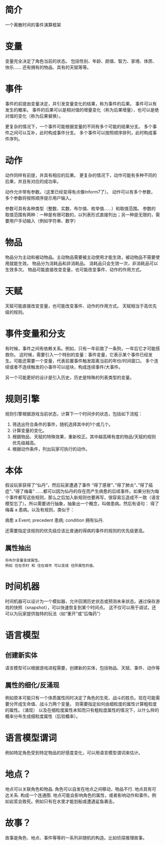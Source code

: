 
# 简介
一个离散时间的事件演算框架


# 变量

变量完全决定了角色当前的状态。
包括性别、年龄、颜值、智力、家境、体质、快乐……
还有拥有的物品、具有的天赋等等。

# 事件
事件的前提由变量决定，并引发变量变化的结果，称为事件的后果。
事件可以有发生的概率。
事件的后果可以是相对值的增量变化（称为后果增量），也可以是绝对值的变化（称为后果替换）。

更复杂的情况下，一个事件可能根据变量的不同有多个可能的结果分支。
多个事件之间可以互补，此时构成事件分支。
多个事件可以按照顺序排列，此时构成事件序列。


# 动作
动作同样有前提，并具有相应的后果。
更复杂的情况下，动作可能有多种不同的后果，并且有对应的成功率。

动作允许带有参数。（这里已经变得有点像Inform7了）。
动作可以有多个参数，
多个参数将按照顺序提示用户输入。

参数可具有各种类型（整数、实数、布尔值、枚举值……）和取值范围。
参数的取值范围有两种：一种是有限可数的，以列表形式直接列出；另一种是无限的，需要用户手动输入（例如字符串、数字）


# 物品
物品分为主动和被动物品。主动物品需要被主动使用才能生效，被动物品不需要使用就能生效。
物品分为消耗品和非消耗品。 消耗品只会生效一次，非消耗品可以生效多次。
物品可能直接改变变量，也可能改变事件、动作的作用方式。

# 天赋
天赋可能直接改变变量，也可能改变事件、动作的作用方式。
天赋相当于高优先级的规则。




# 事件变量和分支
有时候，事件之间有依赖关系。例如，只有一年前救了一条狗，一年后它才可能搭救你。
这时候，需要引入一个特别的变量：事件变量，它表示某个事件已经发生。可能还需要一个变量，代表前置事件触发距离当前的年份/时间窗口。
多个连续或者不连续触发的小事件可以组块，构成连续事件/大事件。

另一个可能更好的设计是引入历史，历史是特殊的列表类型的变量。

# 规则引擎
规则引擎根据游戏当前状态，计算下一个时间步的状态，包括如下流程：
1. 筛选出符合条件的事件，随机选择其中的1个或几个。
2. 计算变量的变化。
3. 根据物品、天赋的特殊效果，重新校正。其中越高稀有度的物品/天赋的规则优先级越高。
4. 根据动作条件，列出玩家可执行的动作。


# 本体

假设玩家获得了“仙丹”，然后玩家遭遇了事件 “得了感冒“、”得了肺炎“、”得了癌症“、”得了梅毒“ ……都可以因为仙丹的存在而产生病愈的后续事件。如果分别为每个事件都写这些规则，那么之后加入新规则也要再写，很容易忘造成不一致（语言模型忘了）。所以需要进行抽象，抽象出一个概念，叫做患病。然后有语句： 得了梅毒 a 患病。以及有规则，类似于：

病愈 a Event;
    precedent 患病;
    condition 拥有仙丹.

还需要指定该规则的优先级应该比普通的得病的事件的规则的优先级更高。


## 属性抽出
    将布尔变量变成属性。
    例如 住在农村 和 住在城市 可以变成 住所属性的值。



# 时间机器
时间机器可以设计为一个模拟器，允许回溯历史状态或预测未来状态。通过保存游戏的快照（snapshot），可以快速恢复到某个时间点。
这不仅可以用于调试，还可以为玩家提供独特的玩法（如“重开”或“后悔药”）


# 语言模型
## 创建新实体
语言模型可以根据游戏进程需要，创建新的实体，包括物品、天赋、事件、动作等

## 属性的细化/反涌现
例如原本可能只有一个体质属性同时决定了角色的生死、战斗的胜负。现在可能需要分开成生命值、战斗力两个变量。
则需要指定如何由细粒度的属性计算粗粒度的属性。（涌现）
以及在细粒度属性未知而只有粗粒度属性的情况下，以什么样的概率分布生成细粒度属性（后验概率）。


# 语言模型谓词
例如特定角色受到特定物品的好感度变化，可以用语言模型谓词来估计。


# 地点？

地点可以关联角色和物品. 角色可以自发在地点之间移动，物品不行.
地点具有可达关系. 构成一个连通图.
地点可能会影响角色的属性，或者影响动作和事件。例如岩浆会致死。例如只有在水里才能划船或遭遇鲨鱼袭击。

# 故事？
故事是角色、地点、事件等等的一系列非随机的构造。比如侦探推理故事。